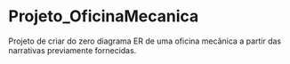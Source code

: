 # Projeto_OficinaMecanica
Projeto de criar do zero diagrama ER de uma oficina mecânica a partir das narrativas previamente fornecidas.
